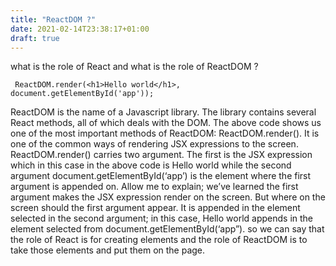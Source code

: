 ```yaml
---
title: "ReactDOM ?"
date: 2021-02-14T23:38:17+01:00
draft: true
---
```


what is the role of React and what is the role of ReactDOM ?

```JSX
 ReactDOM.render(<h1>Hello world</h1>, document.getElementById('app'));
```

ReactDOM is the name of a Javascript library. The library contains several React methods, all of which deals with the DOM. The above code shows us one of the most important methods of ReactDOM: ReactDOM.render().
It is one of the common ways of rendering JSX expressions to the screen. ReactDOM.render() carries two argument. The first is the JSX expression which in this case in the above code is Hello world while the second argument document.getElementById(‘app’) is the element where the first argument is appended on. Allow me to explain; we’ve learned the first argument makes the JSX expression render on the screen. But where on the screen should the first argument appear. It is appended in the element selected in the second argument; in this case, Hello world appends in the element selected from document.getElementById(‘app”).
so we can say that the role of React is for creating elements and the role of ReactDOM is to take those elements and put them on the page.
